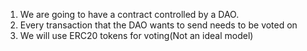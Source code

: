 1. We are going to have a contract controlled by a DAO.
2. Every transaction that the DAO wants to send needs to be voted on
3. We will use ERC20 tokens for voting(Not an ideal model)

